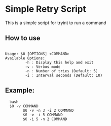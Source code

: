 # Simple Retry Script
This is a simple script for tryint to run a command 
## How to use
```

Usage: $0 [OPTIONS] <COMMAND>
Available Options:
         -h : Display this help and exit
         -v : Verbos mode
         -n : Number of tries (Default: 5)
         -i : Interval seconds (Default: 10)

```

## Example:
```
  bash
  $0 -v COMMAND
        $0 -v -n 3 -i 2 COMMAND
        $0 -v -i 5 COMMAND
        $0 -i 5 -n 2 COMMAND

```

